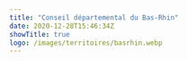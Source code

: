 ```yaml
---
title: "Conseil départemental du Bas-Rhin"
date: 2020-12-28T15:46:34Z
showTitle: true
logo: /images/territoires/basrhin.webp
---
```

